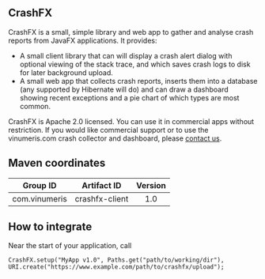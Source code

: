 CrashFX
-------

CrashFX is a small, simple library and web app to gather and analyse crash reports from JavaFX applications. It provides:

- A small client library that can will display a crash alert dialog with optional viewing of the stack trace, and which
  saves crash logs to disk for later background upload.
- A small web app that collects crash reports, inserts them into a database (any supported by Hibernate will do) and
  can draw a dashboard showing recent exceptions and a pie chart of which types are most common.

CrashFX is Apache 2.0 licensed. You can use it in commercial apps without restriction. If you would like commercial
support or to use the vinumeris.com crash collector and dashboard, please [contact us](mailto:contact@vinumeris.com).

Maven coordinates
-----------------

| Group ID            | Artifact ID    | Version |
| :-----------------: | :------------: | :-----: |
| com.vinumeris       | crashfx-client | 1.0     |

How to integrate
----------------

Near the start of your application, call

```
CrashFX.setup("MyApp v1.0", Paths.get("path/to/working/dir"), URI.create("https://www.example.com/path/to/crashfx/upload");
```



